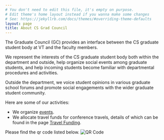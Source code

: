 ```yaml
---
# You don't need to edit this file, it's empty on purpose.
# Edit theme's home layout instead if you wanna make some changes
# See: https://jekyllrb.com/docs/themes/#overriding-theme-defaults
layout: page
title: About CS Grad Council
---
```

The Graduate Council (GC) provides an interface between the CS graduate student body at VT and the faculty members.

We represent the interests of the CS graduate student body both within the department and outside, help organize social events among graduate students, and help incoming students become familiar with departmental procedures and activities. 

Outside the department, we voice student opinions in various graduate school forums and promote social engagements with the wider graduate student community.

Here are some of our activities:
- We organize [events](/events/).
- We allocate travel funds for conference travels, details of which can be found in the page [Travel Funding](/travel_funding/).

Please find the qr code listed below.
![QR Code](../assets/imgs/qr-code.png)
